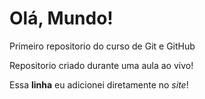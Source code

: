 # Olá, Mundo!
 Primeiro repositorio do curso de Git e GitHub

Repositorio criado durante uma aula ao vivo!

Essa **linha** eu adicionei diretamente no *site*! 
